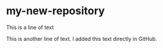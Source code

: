 ﻿# my-new-repository

This is a line of text

This is another line of text. I added this text directly in GitHub.
